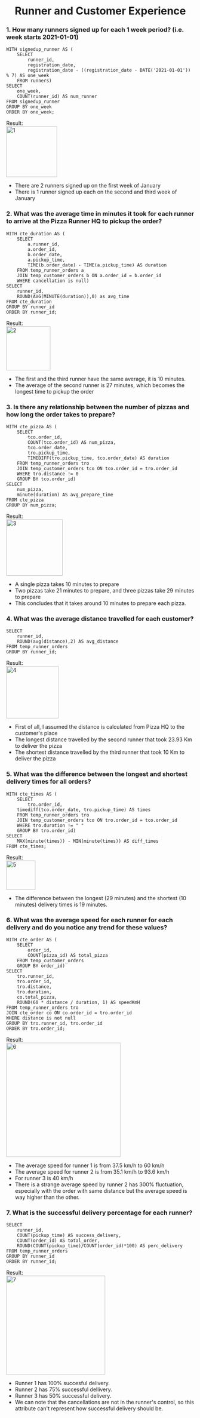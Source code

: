 <h1 align="center">Runner and Customer Experience</h1>


<h3 align="left">1. How many runners signed up for each 1 week period? (i.e. week starts 2021-01-01)</h3>

```
WITH signedup_runner AS (
	SELECT
		runner_id,
		registration_date,
		registration_date - ((registration_date - DATE('2021-01-01')) % 7) AS one_week
	FROM runners)
SELECT 
	one_week,
    COUNT(runner_id) AS num_runner
FROM signedup_runner
GROUP BY one_week
ORDER BY one_week;
```

Result: </br>
<img width="136" alt="1" src="https://user-images.githubusercontent.com/79323632/156968570-782c665a-7f2b-44e0-8dcb-024d5318e003.PNG">
* There are 2 runners signed up on the first week of January
* There is 1 runner signed up each on the second and third week of January

<h3 align="left">2. What was the average time in minutes it took for each runner to arrive at the Pizza Runner HQ to pickup the order?</h3>

```
WITH cte_duration AS (
	SELECT
		a.runner_id,
        a.order_id,
        b.order_date,
        a.pickup_time,
		TIME(b.order_date) - TIME(a.pickup_time) AS duration
	FROM temp_runner_orders a
	JOIN temp_customer_orders b ON a.order_id = b.order_id
    WHERE cancellation is null)
SELECT 
	runner_id,
	ROUND(AVG(MINUTE(duration)),0) as avg_time
FROM cte_duration
GROUP BY runner_id
ORDER BY runner_id;
```

Result: </br>
<img width="118" alt="2" src="https://user-images.githubusercontent.com/79323632/156968932-93b276e5-0512-4204-b850-85ea4fed0126.PNG">
* The first and the third runner have the same average, it is 10 minutes.
* The average of the second runner is 27 minutes, which becomes the longest time to pickup the order

<h3 align="left">3. Is there any relationship between the number of pizzas and how long the order takes to prepare?</h3>

```
WITH cte_pizza AS (
	SELECT
		tco.order_id,
		COUNT(tco.order_id) AS num_pizza,
        tco.order_date,
        tro.pickup_time,
        TIMEDIFF(tro.pickup_time, tco.order_date) AS duration
	FROM temp_runner_orders tro
    JOIN temp_customer_orders tco ON tco.order_id = tro.order_id
    WHERE tro.distance != 0
    GROUP BY tco.order_id)
SELECT
	num_pizza,
    minute(duration) AS avg_prepare_time
FROM cte_pizza
GROUP BY num_pizza;
```

Result: </br>
<img width="151" alt="3" src="https://user-images.githubusercontent.com/79323632/156969467-7a7bd450-cc1f-42a1-a6c7-527693730a51.PNG">
* A single pizza takes 10 minutes to prepare
* Two pizzas take 21 minutes to prepare, and three pizzas take 29 minutes to prepare
* This concludes that it takes around 10 minutes to prepare each pizza.

<h3 align="left">4. What was the average distance travelled for each customer?</h3>

```
SELECT
	runner_id,
    ROUND(avg(distance),2) AS avg_distance
FROM temp_runner_orders
GROUP BY runner_id;
```

Result: </br>
<img width="140" alt="4" src="https://user-images.githubusercontent.com/79323632/156971418-825a8b6d-29e5-48b8-8784-fa7ba01aa0b2.PNG">
* First of all, I assumed the distance is calculated from Pizza HQ to the customer's place
* The longest distance travelled by the second runner that took 23.93 Km to deliver the pizza
* The shortest distance travelled by the third runner that took 10 Km to deliver the pizza

<h3 align="left">5. What was the difference between the longest and shortest delivery times for all orders?</h3>

```
WITH cte_times AS (
	SELECT 
		tro.order_id,
    timediff(tco.order_date, tro.pickup_time) AS times
	FROM temp_runner_orders tro
    JOIN temp_customer_orders tco ON tro.order_id = tco.order_id
    WHERE tro.duration != " "
    GROUP BY tro.order_id)
SELECT
	MAX(minute(times)) - MIN(minute(times)) AS diff_times
FROM cte_times;
```

Result: </br>
<img width="78" alt="5" src="https://user-images.githubusercontent.com/79323632/156972377-d6e09b7f-7990-464b-afda-a3d5c442f97e.PNG">
* The difference between the longest (29 minutes) and the shortest (10 minutes) delivery times is 19 minutes.

<h3 align="left">6. What was the average speed for each runner for each delivery and do you notice any trend for these values?</h3>

```
WITH cte_order AS (
	SELECT 
		order_id,
        COUNT(pizza_id) AS total_pizza
	FROM temp_customer_orders
    GROUP BY order_id)
SELECT
	tro.runner_id,
    tro.order_id,
    tro.distance,
    tro.duration,
    co.total_pizza,
    ROUND(60 * distance / duration, 1) AS speedKmH
FROM temp_runner_orders tro
JOIN cte_order co ON co.order_id = tro.order_id
WHERE distance is not null
GROUP BY tro.runner_id, tro.order_id
ORDER BY tro.order_id;
```

Result: </br>
<img width="306" alt="6" src="https://user-images.githubusercontent.com/79323632/156973320-2e17cbff-3160-4b3c-bde9-b2064ddb842f.PNG">
* The average speed for runner 1 is from 37.5 km/h to 60 km/h
* The average speed for runner 2 is from 35.1 km/h to 93.6 km/h
* For runner 3 is 40 km/h
* There is a strange average speed by runner 2 has 300% fluctuation, especially with the order with same distance but the average speed is way higher than the other.

<h3 align="left">7. What is the successful delivery percentage for each runner?</h3>

```
SELECT 
	runner_id,
    COUNT(pickup_time) AS success_delivery,
    COUNT(order_id) AS total_order,
    ROUND(COUNT(pickup_time)/COUNT(order_id)*100) AS perc_delivery
FROM temp_runner_orders
GROUP BY runner_id
ORDER BY runner_id;
```

Result: </br>
<img width="265" alt="7" src="https://user-images.githubusercontent.com/79323632/156975395-a2b3a8e3-df9a-4d29-8bac-fddbb75cb48d.PNG">
* Runner 1 has 100% succesful delivery.
* Runner 2 has 75% successful dellivery.
* Runner 3 has 50% successful delivery.
* We can note that the cancellations are not in the runner's control, so this attribute can't represent how successful delivery should be.
